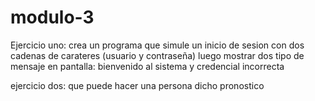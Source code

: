 # modulo-3



Ejercicio uno:
crea un programa que simule un inicio de sesion con dos cadenas de carateres (usuario y contraseña)
luego mostrar dos tipo de mensaje en pantalla:
bienvenido al sistema
y credencial incorrecta


ejercicio dos:
 que puede hacer una persona dicho pronostico
